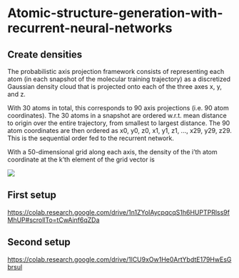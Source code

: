 # Atomic-structure-generation-with-recurrent-neural-networks

## Create densities
The probabilistic axis projection framework consists of representing each atom (in each snapshot
of the molecular training trajectory) as a discretized Gaussian density cloud that is projected onto
each of the three axes x, y, and z.

With 30 atoms in total, this corresponds to 90 axis projections (i.e. 90 atom coordinates).
The 30 atoms in a snapshot are ordered w.r.t. mean distance to origin over the entire trajectory, from smallest to largest distance. The 90 atom coordinates are then ordered as
x0, y0, z0, x1, y1, z1, ..., x29, y29, z29. This is the sequential order fed to the recurrent network.

With a 50-dimensional grid along each axis, the density of the i’th atom coordinate at the k’th
element of the grid vector is

<img src="https://render.githubusercontent.com/render/math?math= M_{i,k}=\frac{1}{C} \exp\left(-\frac{(grid_k-r_i)^2}{2\sigma} \right)">


## First setup
https://colab.research.google.com/drive/1n1ZYoIAycpqcqS1h6HUPTPRlss9fMhUP#scrollTo=tCwAinf6qZDa

## Second setup
https://colab.research.google.com/drive/1lCU9xOw1He0ArtYbdtE179HwEsGbrsul
